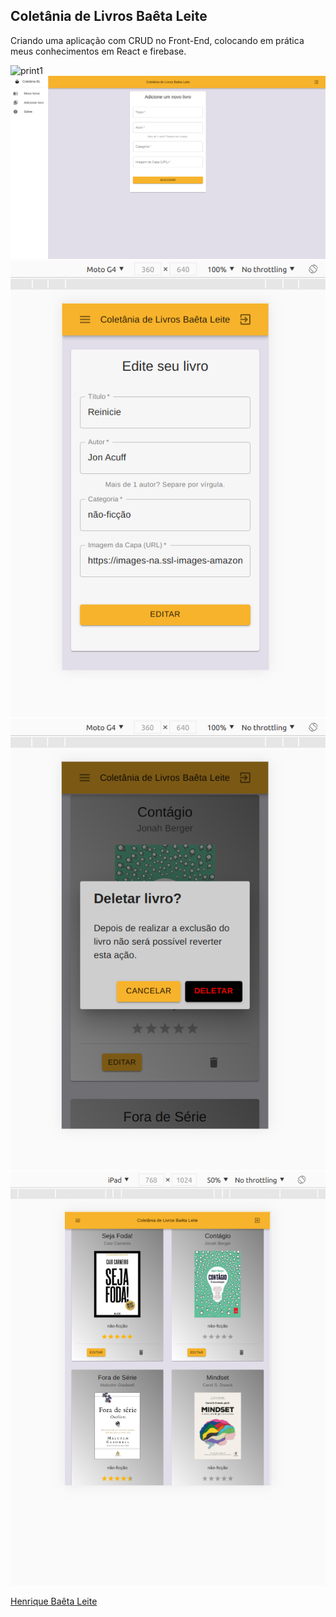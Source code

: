 <h2>Coletânia de Livros Baêta Leite</h2>


<p>Criando uma aplicação com CRUD no Front-End, colocando em prática meus conhecimentos em React e firebase.</p>

<img src="src/assets/books1;png" alt="print1"/>
<img src="src/assets/books2.png" alt="print2"/>
<img src="src/assets/books3.png" alt="print3"/>
<img src="src/assets/books4.png" alt="print4"/>
<img src="src/assets/books5.png" alt="print5"/>

<a href="https://www.linkedin.com/in/henriquebaetaleite/">Henrique Baêta Leite</a>
